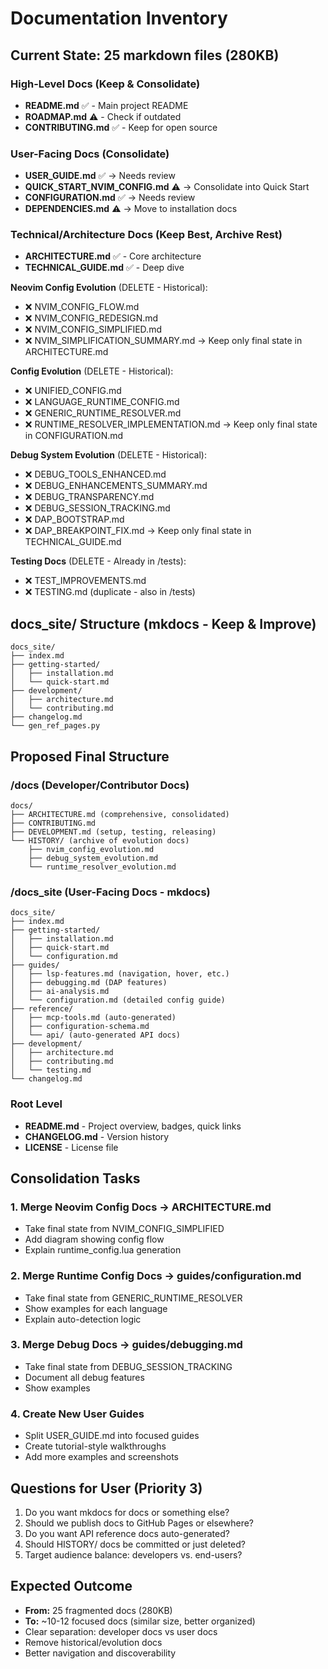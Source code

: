 # Documentation Inventory

## Current State: 25 markdown files (280KB)

### High-Level Docs (Keep & Consolidate)
- **README.md** ✅ - Main project README
- **ROADMAP.md** ⚠️ - Check if outdated
- **CONTRIBUTING.md** ✅ - Keep for open source

### User-Facing Docs (Consolidate)
- **USER_GUIDE.md** ✅ → Needs review
- **QUICK_START_NVIM_CONFIG.md** ⚠️ → Consolidate into Quick Start
- **CONFIGURATION.md** ✅ → Needs review
- **DEPENDENCIES.md** ⚠️ → Move to installation docs

### Technical/Architecture Docs (Keep Best, Archive Rest)
- **ARCHITECTURE.md** ✅ - Core architecture
- **TECHNICAL_GUIDE.md** ✅ - Deep dive

**Neovim Config Evolution** (DELETE - Historical):
- ❌ NVIM_CONFIG_FLOW.md
- ❌ NVIM_CONFIG_REDESIGN.md
- ❌ NVIM_CONFIG_SIMPLIFIED.md
- ❌ NVIM_SIMPLIFICATION_SUMMARY.md
→ Keep only final state in ARCHITECTURE.md

**Config Evolution** (DELETE - Historical):
- ❌ UNIFIED_CONFIG.md
- ❌ LANGUAGE_RUNTIME_CONFIG.md
- ❌ GENERIC_RUNTIME_RESOLVER.md
- ❌ RUNTIME_RESOLVER_IMPLEMENTATION.md
→ Keep only final state in CONFIGURATION.md

**Debug System Evolution** (DELETE - Historical):
- ❌ DEBUG_TOOLS_ENHANCED.md
- ❌ DEBUG_ENHANCEMENTS_SUMMARY.md
- ❌ DEBUG_TRANSPARENCY.md
- ❌ DEBUG_SESSION_TRACKING.md
- ❌ DAP_BOOTSTRAP.md
- ❌ DAP_BREAKPOINT_FIX.md
→ Keep only final state in TECHNICAL_GUIDE.md

**Testing Docs** (DELETE - Already in /tests):
- ❌ TEST_IMPROVEMENTS.md
- ❌ TESTING.md (duplicate - also in /tests)

## docs_site/ Structure (mkdocs - Keep & Improve)
```
docs_site/
├── index.md
├── getting-started/
│   ├── installation.md
│   └── quick-start.md
├── development/
│   ├── architecture.md
│   └── contributing.md
├── changelog.md
└── gen_ref_pages.py
```

## Proposed Final Structure

### /docs (Developer/Contributor Docs)
```
docs/
├── ARCHITECTURE.md (comprehensive, consolidated)
├── CONTRIBUTING.md
├── DEVELOPMENT.md (setup, testing, releasing)
└── HISTORY/ (archive of evolution docs)
    ├── nvim_config_evolution.md
    ├── debug_system_evolution.md
    └── runtime_resolver_evolution.md
```

### /docs_site (User-Facing Docs - mkdocs)
```
docs_site/
├── index.md
├── getting-started/
│   ├── installation.md
│   ├── quick-start.md
│   └── configuration.md
├── guides/
│   ├── lsp-features.md (navigation, hover, etc.)
│   ├── debugging.md (DAP features)
│   ├── ai-analysis.md
│   └── configuration.md (detailed config guide)
├── reference/
│   ├── mcp-tools.md (auto-generated)
│   ├── configuration-schema.md
│   └── api/ (auto-generated API docs)
├── development/
│   ├── architecture.md
│   ├── contributing.md
│   └── testing.md
└── changelog.md
```

### Root Level
- **README.md** - Project overview, badges, quick links
- **CHANGELOG.md** - Version history
- **LICENSE** - License file

## Consolidation Tasks

### 1. Merge Neovim Config Docs → ARCHITECTURE.md
- Take final state from NVIM_CONFIG_SIMPLIFIED
- Add diagram showing config flow
- Explain runtime_config.lua generation

### 2. Merge Runtime Config Docs → guides/configuration.md
- Take final state from GENERIC_RUNTIME_RESOLVER
- Show examples for each language
- Explain auto-detection logic

### 3. Merge Debug Docs → guides/debugging.md
- Take final state from DEBUG_SESSION_TRACKING
- Document all debug features
- Show examples

### 4. Create New User Guides
- Split USER_GUIDE.md into focused guides
- Create tutorial-style walkthroughs
- Add more examples and screenshots

## Questions for User (Priority 3)
1. Do you want mkdocs for docs or something else?
2. Should we publish docs to GitHub Pages or elsewhere?
3. Do you want API reference docs auto-generated?
4. Should HISTORY/ docs be committed or just deleted?
5. Target audience balance: developers vs. end-users?

## Expected Outcome
- **From:** 25 fragmented docs (280KB)
- **To:** ~10-12 focused docs (similar size, better organized)
- Clear separation: developer docs vs user docs
- Remove historical/evolution docs
- Better navigation and discoverability

